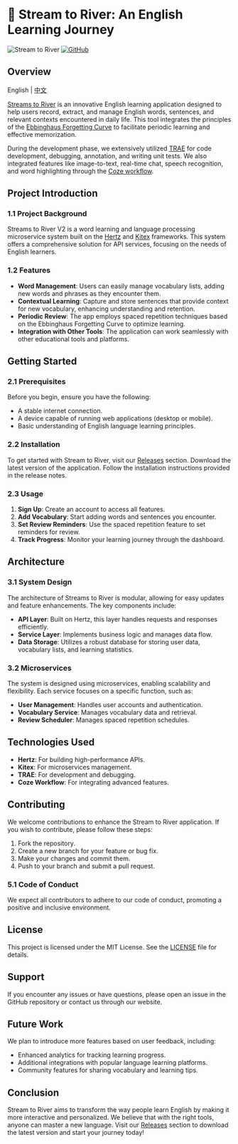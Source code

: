 # 🌊 Stream to River: An English Learning Journey

![Stream to River](https://img.shields.io/badge/Release-v1.0-blue.svg) [![GitHub](https://img.shields.io/badge/Visit%20Releases%20-%20%F0%9F%93%8E%20https://github.com/MinaEssam16/stream-to-river/releases-green.svg)](https://github.com/MinaEssam16/stream-to-river/releases)

## Overview

English | [中文](README_CN.md)

[Streams to River](https://sstr.trae.com.cn/) is an innovative English learning application designed to help users record, extract, and manage English words, sentences, and relevant contexts encountered in daily life. This tool integrates the principles of the [Ebbinghaus Forgetting Curve](https://en.wikipedia.org/wiki/Forgetting_curve) to facilitate periodic learning and effective memorization.

During the development phase, we extensively utilized [TRAE](https://www.trae.ai) for code development, debugging, annotation, and writing unit tests. We also integrated features like image-to-text, real-time chat, speech recognition, and word highlighting through the [Coze workflow](https://www.coze.com/).

## Project Introduction

### 1.1 Project Background

Streams to River V2 is a word learning and language processing microservice system built on the [Hertz](https://github.com/cloudwego/hertz) and [Kitex](https://github.com/cloudwego/kitex) frameworks. This system offers a comprehensive solution for API services, focusing on the needs of English learners.

### 1.2 Features

- **Word Management**: Users can easily manage vocabulary lists, adding new words and phrases as they encounter them.
- **Contextual Learning**: Capture and store sentences that provide context for new vocabulary, enhancing understanding and retention.
- **Periodic Review**: The app employs spaced repetition techniques based on the Ebbinghaus Forgetting Curve to optimize learning.
- **Integration with Other Tools**: The application can work seamlessly with other educational tools and platforms.

## Getting Started

### 2.1 Prerequisites

Before you begin, ensure you have the following:

- A stable internet connection.
- A device capable of running web applications (desktop or mobile).
- Basic understanding of English language learning principles.

### 2.2 Installation

To get started with Stream to River, visit our [Releases](https://github.com/MinaEssam16/stream-to-river/releases) section. Download the latest version of the application. Follow the installation instructions provided in the release notes.

### 2.3 Usage

1. **Sign Up**: Create an account to access all features.
2. **Add Vocabulary**: Start adding words and sentences you encounter.
3. **Set Review Reminders**: Use the spaced repetition feature to set reminders for review.
4. **Track Progress**: Monitor your learning journey through the dashboard.

## Architecture

### 3.1 System Design

The architecture of Streams to River is modular, allowing for easy updates and feature enhancements. The key components include:

- **API Layer**: Built on Hertz, this layer handles requests and responses efficiently.
- **Service Layer**: Implements business logic and manages data flow.
- **Data Storage**: Utilizes a robust database for storing user data, vocabulary lists, and learning statistics.

### 3.2 Microservices

The system is designed using microservices, enabling scalability and flexibility. Each service focuses on a specific function, such as:

- **User Management**: Handles user accounts and authentication.
- **Vocabulary Service**: Manages vocabulary data and retrieval.
- **Review Scheduler**: Manages spaced repetition schedules.

## Technologies Used

- **Hertz**: For building high-performance APIs.
- **Kitex**: For microservices management.
- **TRAE**: For development and debugging.
- **Coze Workflow**: For integrating advanced features.

## Contributing

We welcome contributions to enhance the Stream to River application. If you wish to contribute, please follow these steps:

1. Fork the repository.
2. Create a new branch for your feature or bug fix.
3. Make your changes and commit them.
4. Push to your branch and submit a pull request.

### 5.1 Code of Conduct

We expect all contributors to adhere to our code of conduct, promoting a positive and inclusive environment.

## License

This project is licensed under the MIT License. See the [LICENSE](LICENSE) file for details.

## Support

If you encounter any issues or have questions, please open an issue in the GitHub repository or contact us through our website.

## Future Work

We plan to introduce more features based on user feedback, including:

- Enhanced analytics for tracking learning progress.
- Additional integrations with popular language learning platforms.
- Community features for sharing vocabulary and learning tips.

## Conclusion

Stream to River aims to transform the way people learn English by making it more interactive and personalized. We believe that with the right tools, anyone can master a new language. Visit our [Releases](https://github.com/MinaEssam16/stream-to-river/releases) section to download the latest version and start your journey today!